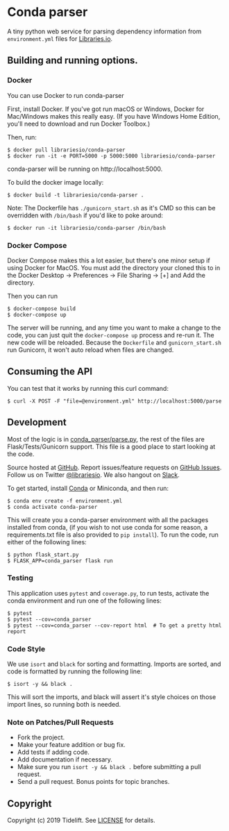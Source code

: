# Conda parser

A tiny python web service for parsing dependency information from `environment.yml` files for [Libraries.io](https://libraries.io).

## Building and running options.

### Docker

You can use Docker to run conda-parser

First, install Docker. If you've got run macOS or Windows, Docker for Mac/Windows makes this really easy. (If you have Windows Home Edition, you'll need to download and run Docker Toolbox.)

Then, run:

    $ docker pull librariesio/conda-parser
    $ docker run -it -e PORT=5000 -p 5000:5000 librariesio/conda-parser

conda-parser will be running on http://localhost:5000.

To build the docker image locally:

    $ docker build -t librariesio/conda-parser .

Note: The Dockerfile has `./gunicorn_start.sh` as it's CMD so this can be overridden with `/bin/bash` if you'd like to poke around:

    $ docker run -it librariesio/conda-parser /bin/bash

### Docker Compose

Docker Compose makes this a lot easier, but there's one minor setup if using Docker for MacOS.
You must add the directory your cloned this to in the Docker Desktop -> Preferences -> File Sharing -> [+]  and Add the directory.

Then you can run

    $ docker-compose build
    $ docker-compose up

The server will be running, and any time you want to make a change to the code, you can just quit the `docker-compose up` process and re-run it. The new code will be reloaded. Because the `Dockerfile` and `gunicorn_start.sh` run Gunicorn, it won't auto reload when files are changed.

## Consuming the API

You can test that it works by running this curl command:

    $ curl -X POST -F "file=@environment.yml" http://localhost:5000/parse

## Development

Most of the logic is in [conda_parser/parse.py](conda_parser/parse.py), the rest of the files are Flask/Tests/Gunicorn support. This file is a good place to start looking at the code.

Source hosted at [GitHub](http://github.com/librariesio/conda-parser).
Report issues/feature requests on [GitHub Issues](http://github.com/librariesio/conda-parser/issues). Follow us on Twitter [@librariesio](https://twitter.com/librariesio). We also hangout on [Slack](http://slack.libraries.io).

To get started, install [Conda](https://docs.conda.io/projects/conda/en/latest/user-guide/install/index.html) or Miniconda, and then run:

    $ conda env create -f environment.yml
    $ conda activate conda-parser

This will create you a conda-parser environment with all the packages installed from conda, (if you wish to not use conda for some reason, a requirements.txt file is also provided to `pip install`). To run the code, run either of the following lines:

    $ python flask_start.py
    $ FLASK_APP=conda_parser flask run

### Testing

This application uses `pytest` and `coverage.py`, to run tests, activate the conda environment and run one of the following lines:

    $ pytest
    $ pytest --cov=conda_parser
    $ pytest --cov=conda_parser --cov-report html  # To get a pretty html report


### Code Style

We use `isort` and `black` for sorting and formatting. Imports are sorted, and code is formatted by running the following line:

    $ isort -y && black .

This will sort the imports, and black will assert it's style choices on those import lines, so running both is needed.


### Note on Patches/Pull Requests

 * Fork the project.
 * Make your feature addition or bug fix.
 * Add tests if adding code.
 * Add documentation if necessary.
 * Make sure you run `isort -y && black .` before submitting a pull request.
 * Send a pull request. Bonus points for topic branches.

## Copyright

Copyright (c) 2019 Tidelift. See [LICENSE](https://github.com/librariesio/conda-parser/blob/master/LICENSE) for details.
